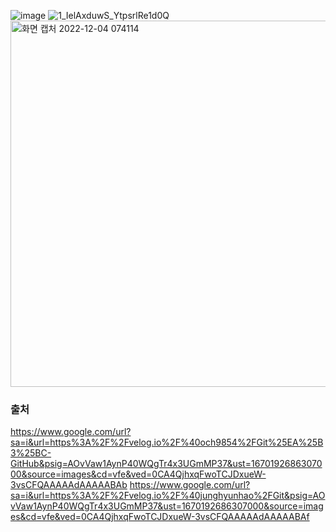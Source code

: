 ![image](https://user-images.githubusercontent.com/112846273/205464746-3d0df292-3576-48bd-82a8-3e72f1ba14b8.png)
![1_IelAxduwS_YtpsrlRe1d0Q](https://user-images.githubusercontent.com/112846273/205464750-b6b22f7d-2ffe-44a3-815e-7a71b9a0b79f.png)
<img width="586" alt="화면 캡처 2022-12-04 074114" src="https://user-images.githubusercontent.com/112846273/205465042-2c1d751f-5d1c-485c-8057-f1dd34e7148b.png">


### 출처
https://www.google.com/url?sa=i&url=https%3A%2F%2Fvelog.io%2F%40och9854%2FGit%25EA%25B3%25BC-GitHub&psig=AOvVaw1AynP40WQgTr4x3UGmMP37&ust=1670192686307000&source=images&cd=vfe&ved=0CA4QjhxqFwoTCJDxueW-3vsCFQAAAAAdAAAAABAb
https://www.google.com/url?sa=i&url=https%3A%2F%2Fvelog.io%2F%40junghyunhao%2FGit&psig=AOvVaw1AynP40WQgTr4x3UGmMP37&ust=1670192686307000&source=images&cd=vfe&ved=0CA4QjhxqFwoTCJDxueW-3vsCFQAAAAAdAAAAABAf
